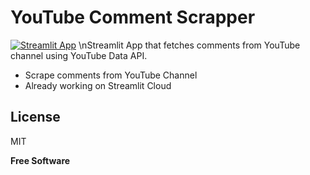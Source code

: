 # YouTube Comment Scrapper
[![Streamlit App](https://static.streamlit.io/badges/streamlit_badge_black_white.svg)](https://share.streamlit.io/meneguinha/streamlit_youtube_webscrapper/main/app.py)
\nStreamlit App that fetches comments from YouTube channel using YouTube Data API.

- Scrape comments from YouTube Channel
- Already working on Streamlit Cloud

## License

MIT

**Free Software**
